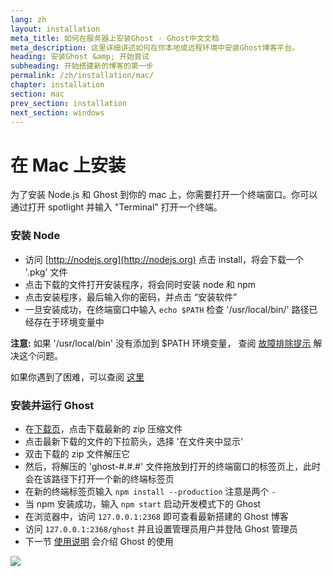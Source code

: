 ```yaml
---
lang: zh
layout: installation
meta_title: 如何在服务器上安装Ghost - Ghost中文文档
meta_description: 这里详细讲述如何在你本地或远程环境中安装Ghost博客平台。
heading: 安装Ghost &amp; 开始尝试
subheading: 开始搭建新的博客的第一步
permalink: /zh/installation/mac/
chapter: installation
section: mac
prev_section: installation
next_section: windows
---
```



# 在 Mac 上安装 <a id="install-mac"></a>

为了安装 Node.js 和 Ghost 到你的 mac 上，你需要打开一个终端窗口。你可以通过打开 spotlight 并输入 "Terminal" 打开一个终端。

### 安装 Node

*   访问 [http://nodejs.org](http://nodejs.org) 点击 install，将会下载一个 '.pkg' 文件
*   点击下载的文件打开安装程序，将会同时安装 node 和 npm
*   点击安装程序，最后输入你的密码，并点击 “安装软件”
*   一旦安装成功，在终端窗口中输入 `echo $PATH` 检查 '/usr/local/bin/' 路径已经存在于环境变量中

<p class="note"><strong>注意:</strong> 如果 '/usr/local/bin' 没有添加到 $PATH 环境变量， 查阅 <a href="{% if page.lang %}/{{ page.lang }}{% endif %}/installation/troubleshooting#export-path">故障排除提示</a> 解决这个问题。</p>

如果你遇到了困难，可以查阅 [这里](https://s3-eu-west-1.amazonaws.com/ghost-website-cdn/install-node-mac.gif "Install Node on Mac")

### 安装并运行 Ghost

*   在[下载页](https://ghost.org/download/)，点击下载最新的 zip 压缩文件
*   点击最新下载的文件的下拉箭头，选择 '在文件夹中显示'
*   双击下载的 zip 文件解压它
*   然后，将解压的 'ghost-#.#.#' 文件拖放到打开的终端窗口的标签页上，此时会在该路径下打开一个新的终端标签页
*   在新的终端标签页输入 `npm install --production` <span class="note">注意是两个 `-`</span>
*   当 npm 安装成功，输入 `npm start` 启动开发模式下的 Ghost
*   在浏览器中，访问 <code class="path">127.0.0.1:2368</code> 即可查看最新搭建的 Ghost 博客
*   访问 <code class="path">127.0.0.1:2368/ghost</code> 并且设置管理员用户并登陆 Ghost 管理员
*   下一节 [使用说明](/usage) 会介绍 Ghost 的使用

![](https://s3-eu-west-1.amazonaws.com/ghost-website-cdn/install-ghost-mac.gif)

